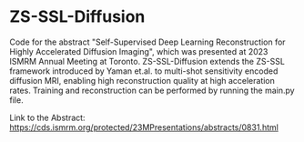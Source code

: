 # ZS-SSL-Diffusion

Code for the abstract "Self-Supervised Deep Learning Reconstruction for Highly Accelerated Diffusion Imaging", which was presented at 2023 ISMRM Annual Meeting at Toronto.
ZS-SSL-Diffusion extends the ZS-SSL framework introduced by Yaman et.al. to multi-shot sensitivity encoded diffusion MRI, enabling high reconstruction quality at 
high acceleration rates.
Training and reconstruction can be performed by running the main.py file. 

Link to the Abstract: https://cds.ismrm.org/protected/23MPresentations/abstracts/0831.html



